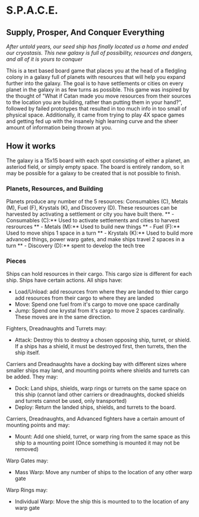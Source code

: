 # S.P.A.C.E.
## Supply, Prosper, And Conquer Everything

*After untold years, our seed ship has finally located us a home and ended our cryostasis. This new galaxy is full of possibility, resources and dangers, and all of it is yours to conquer*

This is a text based board game that places you at the head of a fledgling colony in a galaxy full of planets with resources that will help you expand further into the galaxy. The goal is to have settlements or cities on every planet in the galaxy in as few turns as possible. This game was inspired by the thought of "What if Catan made you move resources from their sources to the location you are building, rather than putting them in your hand?", followed by failed prototypes that resulted in too much info in too small of physical space. Additionally, it came from trying to play 4X space games and getting fed up with the insanely high learning curve and the sheer amount of information being thrown at you.

## How it works

The galaxy is a 15x15 board with each spot consisting of either a planet, an asteriod field, or simply empty space. The board is entirely random, so it may be possible for a galaxy to be created that is not possible to finish.

### Planets, Resources, and Building
Planets produce any number of the 5 resources: Consumables (C), Metals (M), Fuel (F), Krystals (K), and Discovery (D).
These resources can be harvested by activating a settlement or city you have built there. 
** - Consumables (C):** Used to activate settlements and cities to harvest resrources
** - Metals (M):** Used to build new things
** - Fuel (F):** Used to move ships 1 space in a turn
** - Krystals (K):** Used to build more advanced things, power warp gates, and make ships travel 2 spaces in a turn
** - Discovery (D):** spent to develop the tech tree

### Pieces
Ships can hold resources in their cargo. This cargo size is different for each ship. Ships have certain actions. All ships have: 
- Load/Unload: add resources from where they are landed to thier cargo add resources from their cargo to where they are landed
- Move: Spend one fuel from it's cargo to move one space cardinally
- Jump: Spend one krystal from it's cargo to move 2 spaces cardinally. These moves are in the same direction.

Fighters, Dreadnaughts and Turrets may:
- Attack: Destroy this to destroy a chosen opposing ship, turret, or shield. If a ships has a shield, it must be destroyed first, then turrets, then the ship itself.

Carriers and Dreadnaughts have a docking bay with different sizes where smaller ships may land, and mounting points where shields and turrets can be added. They may:
- Dock: Land ships, shields, warp rings or turrets on the same space on this ship (cannot land other carriers or dreadnaughts, docked shields and turrets cannot be used, only transported)
- Deploy: Return the landed ships, shields, and turrets to the board.

Carriers, Dreadnaughts, and Advanced fighters have a certain amount of mounting points and may:
- Mount: Add one shield, turret, or warp ring from the same space as this ship to a mounting point (Once something is mounted it may not be removed)

Warp Gates may:
- Mass Warp: Move any number of ships to the location of any other warp gate

Warp Rings may:
- Individual Warp: Move the ship this is mounted to to the location of any warp gate

######
 
